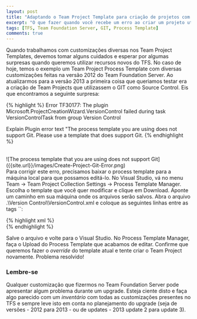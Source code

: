 ```yaml
---
layout: post
title: "Adaptando o Team Project Template para criação de projetos com GIT"
excerpt: "O que fazer quando você recebe um erro ao criar um projeto utilizando o Git no TFS"
tags: [TFS, Team Foundation Server, GIT, Process Template]
comments: true
---
```


Quando trabalhamos com customizações diversas nos Team Project Templates, devemos tomar alguns cuidados e esperar por algumas surpresas quando queremos utilizar recursos novos do TFS. No caso de hoje, temos o exemplo um Team Project Process Template com diversas customizações feitas na versão 2012 do Team Foundation Server. Ao atualizarmos para a versão 2013 a primeira coisa que queriamos testar era a criação de Team Projects que utilizassem o GIT como Source Control. Eis que encontramos a seguinte surpresa:

{% highlight %}
Error
TF30177: The plugin Microsoft.ProjectCreationWizard.VersionControl failed during task VersionControlTask from group Version Control

Explain
Plugin error text "The process template you are using does not support Git. Please use a template that does support Git.
{% endhighlight %}

<br/>
![The process template that you are using does not support Git]({{site.url}}/images/Create-Project-Git-Error.png)
<br/>
Para corrigir este erro, precisamos baixar o process template para a máquina local para que possamos editá-lo. No Visual Studio, vá no menu Team -> Team Project Collection Settings -> Process Template Manager. Escolha o template que você quer modificar e clique em Download. Aponte um caminho em sua máquina onde os arquivos serão salvos. Abra o arquivo .\Version Control\VersionControl.xml e coloque as seguintes linhas entre as tags `<taskXml>`:

{% highlight xml %}
<git>
        <permission allow="GenericRead, GenericContribute, ForcePush, Administer, CreateBranch, CreateTag, ManageNote" identity="[$$PROJECTNAME$$]\$$PROJECTADMINGROUP$$" />
        <permission allow="GenericRead, GenericContribute, CreateBranch, CreateTag, ManageNote" identity="[$$PROJECTNAME$$]\Contributors" />
        <permission allow="GenericRead, GenericContribute, CreateBranch, CreateTag, ManageNote" identity="[$$PROJECTNAME$$]\Build Administrators" />
        <permission allow="GenericRead" identity="[$$PROJECTNAME$$]\Readers" />        
</git>
{% endhighlight %}

Salve o arquivo e volte para o Visual Studio. No Process Template Manager, faça o Upload do Process Template que acabamos de editar. Confirme que queremos fazer o *override* do template atual e tente criar o Team Project novamente. Problema resolvido!

### Lembre-se
Qualquer customização que fizermos no Team Foundation Server pode apresentar algum problema durante um upgrade. Esteja ciente disto e faça algo parecido com um *inventário* com todas as customizações presentes no TFS e sempre leve isto em conta no planejamento do upgrade (seja de versões - 2012 para 2013 - ou de updates - 2013 update 2 para update 3).





